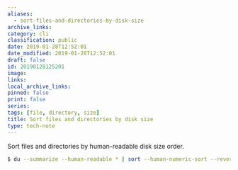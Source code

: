 ```yaml
---
aliases:
  - sort-files-and-directories-by-disk-size
archive_links: 
category: cli
classification: public
date: 2019-01-28T12:52:01
date_modified: 2019-01-28T12:52:01
draft: false
id: 20190128125201
image: 
links: 
local_archive_links: 
pinned: false
print: false
series: 
tags: [file, directory, size]
title: Sort files and directories by disk size
type: tech-note
---
```


Sort files and directories by human-readable disk size order.

```sh
$ du --summarize --human-readable * | sort --human-numeric-sort --reverse
```

